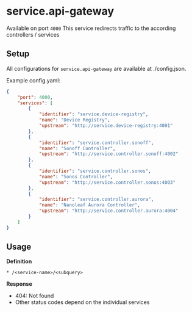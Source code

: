 # service.api-gateway

Available on port `4000`
This service redirects traffic to the according controllers / services

## Setup
All configurations for `service.api-gateway` are available at ./config.json.

Example config.yaml:
```json
{
    "port": 4000,
    "services": [
        {
            "identifier": "service.device-registry",
            "name": "Device Registry",
            "upstream": "http://service.device-registry:4001"
        },
        {
            "identifier": "service.controller.sonoff",
            "name": "Sonoff Controller",
            "upstream": "http://service.controller.sonoff:4002"
        },
        {
            "identifier": "service.controller.sonos",
            "name": "Sonos Controller",
            "upstream": "http://service.controller.sonos:4003"
        },
        {
            "identifier": "service.controller.aurora",
            "name": "Nanoleaf Aurora Controller",
            "upstream": "http://service.controller.aurora:4004"
        }
    ]
}
```

## Usage

**Definition**

`* /<service-name>/<subquery>`

**Response**

- 404: Not found
- Other status codes depend on the individual services
